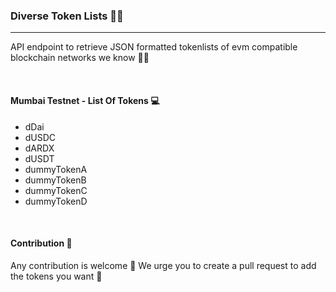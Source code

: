 ### Diverse Token Lists 🎉🎁
---
API endpoint to retrieve JSON formatted tokenlists of evm compatible blockchain networks we know 🥳🥰

<br/>

#### Mumbai Testnet - List Of Tokens 💻
 - dDai
 - dUSDC
 - dARDX
 - dUSDT
 - dummyTokenA
 - dummyTokenB
 - dummyTokenC
 - dummyTokenD

<br/>

#### Contribution 🤩
Any contribution is welcome 💖 We urge you to create a pull request to add the tokens you want 💪

